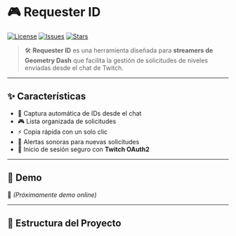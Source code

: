 # 🎮 Requester ID

[![License](https://img.shields.io/github/license/printhelloworldasdas/Requester-ID?color=blue)](LICENSE)
[![Issues](https://img.shields.io/github/issues/printhelloworldasdas/Requester-ID)](https://github.com/printhelloworldasdas/Requester-ID/issues)
[![Stars](https://img.shields.io/github/stars/printhelloworldasdas/Requester-ID?style=social)](https://github.com/printhelloworldasdas/Requester-ID/stargazers)

> 🛠️ **Requester ID** es una herramienta diseñada para **streamers de Geometry Dash** que facilita la gestión de solicitudes de niveles enviadas desde el chat de Twitch.

---

## ✨ Características

- 📌 Captura automática de IDs desde el chat  
- 🎮 Lista organizada de solicitudes  
- ⚡ Copia rápida con un solo clic  
- 🔔 Alertas sonoras para nuevas solicitudes  
- 🔑 Inicio de sesión seguro con **Twitch OAuth2**

---

## 🚀 Demo

🔗 *(Próximamente demo online)*

---

## 📂 Estructura del Proyecto
